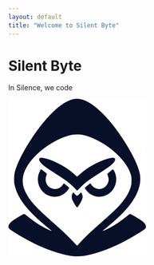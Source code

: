 ```yaml
---
layout: default
title: "Welcome to Silent Byte"
---
```


# Silent Byte
In Silence, we code

<img src="static/silent-byte-color.svg" class="logo" alt="Logo">
